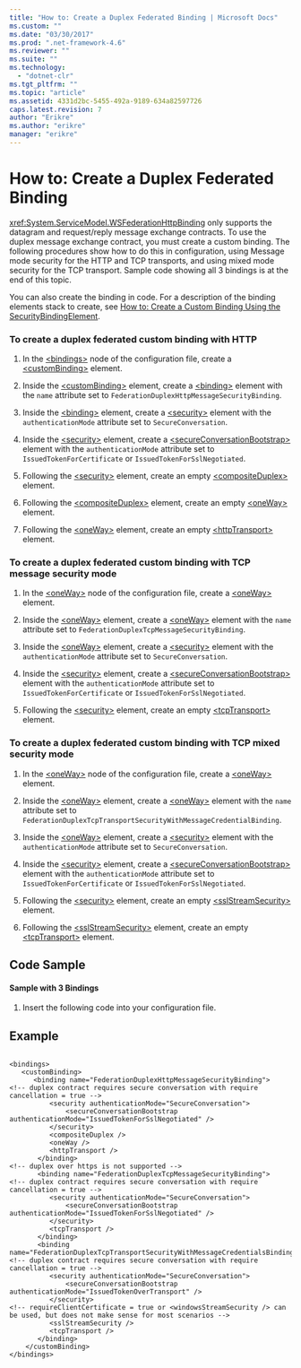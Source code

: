 ```yaml
---
title: "How to: Create a Duplex Federated Binding | Microsoft Docs"
ms.custom: ""
ms.date: "03/30/2017"
ms.prod: ".net-framework-4.6"
ms.reviewer: ""
ms.suite: ""
ms.technology: 
  - "dotnet-clr"
ms.tgt_pltfrm: ""
ms.topic: "article"
ms.assetid: 4331d2bc-5455-492a-9189-634a82597726
caps.latest.revision: 7
author: "Erikre"
ms.author: "erikre"
manager: "erikre"
---
```

# How to: Create a Duplex Federated Binding
<xref:System.ServiceModel.WSFederationHttpBinding> only supports the datagram and request/reply message exchange contracts. To use the duplex message exchange contract, you must create a custom binding. The following procedures show how to do this in configuration, using Message mode security for the HTTP and TCP transports, and using mixed mode security for the TCP transport. Sample code showing all 3 bindings is at the end of this topic.  
  
 You can also create the binding in code. For a description of the binding elements stack to create, see [How to: Create a Custom Binding Using the SecurityBindingElement](../../../../docs/framework/wcf/feature-details/how-to-create-a-custom-binding-using-the-securitybindingelement.md).  
  
### To create a duplex federated custom binding with HTTP  
  
1.  In the [\<bindings>](../../../../docs/framework/configuring-apps/file-schema/wcf/bindings.md) node of the configuration file, create a [\<customBinding>](../../../../docs/framework/configuring-apps/file-schema/wcf/custombinding.md) element.  
  
2.  Inside the [\<customBinding>](../../../../docs/framework/configuring-apps/file-schema/wcf/custombinding.md) element, create a [\<binding>](../../../../docs/framework/misc/binding.md) element with the `name` attribute set to `FederationDuplexHttpMessageSecurityBinding`.  
  
3.  Inside the [\<binding>](../../../../docs/framework/misc/binding.md) element, create a [\<security>](../../../../docs/framework/configuring-apps/file-schema/wcf/security-of-custombinding.md) element with the `authenticationMode` attribute set to `SecureConversation`.  
  
4.  Inside the [\<security>](../../../../docs/framework/configuring-apps/file-schema/wcf/security-of-custombinding.md) element, create a [\<secureConversationBootstrap>](../../../../docs/framework/configuring-apps/file-schema/wcf/secureconversationbootstrap.md) element with the `authenticationMode` attribute set to `IssuedTokenForCertificate` or `IssuedTokenForSslNegotiated`.  
  
5.  Following the [\<security>](../../../../docs/framework/configuring-apps/file-schema/wcf/security-of-custombinding.md) element, create an empty [\<compositeDuplex>](../../../../docs/framework/configuring-apps/file-schema/wcf/compositeduplex.md) element.  
  
6.  Following the [\<compositeDuplex>](../../../../docs/framework/configuring-apps/file-schema/wcf/compositeduplex.md) element, create an empty [\<oneWay>](../../../../docs/framework/configuring-apps/file-schema/wcf/oneway.md) element.  
  
7.  Following the [\<oneWay>](../../../../docs/framework/configuring-apps/file-schema/wcf/oneway.md) element, create an empty [\<httpTransport>](../../../../docs/framework/configuring-apps/file-schema/wcf/httptransport.md) element.  
  
### To create a duplex federated custom binding with TCP message security mode  
  
1.  In the [\<oneWay>](../../../../docs/framework/configuring-apps/file-schema/wcf/oneway.md) node of the configuration file, create a [\<oneWay>](../../../../docs/framework/configuring-apps/file-schema/wcf/oneway.md) element.  
  
2.  Inside the [\<oneWay>](../../../../docs/framework/configuring-apps/file-schema/wcf/oneway.md) element, create a [\<oneWay>](../../../../docs/framework/configuring-apps/file-schema/wcf/oneway.md) element with the `name` attribute set to `FederationDuplexTcpMessageSecurityBinding`.  
  
3.  Inside the [\<oneWay>](../../../../docs/framework/configuring-apps/file-schema/wcf/oneway.md) element, create a [\<security>](../../../../docs/framework/configuring-apps/file-schema/wcf/security-of-custombinding.md) element with the `authenticationMode` attribute set to `SecureConversation`.  
  
4.  Inside the [\<security>](../../../../docs/framework/configuring-apps/file-schema/wcf/security-of-custombinding.md) element, create a [\<secureConversationBootstrap>](../../../../docs/framework/configuring-apps/file-schema/wcf/secureconversationbootstrap.md) element with the `authenticationMode` attribute set to `IssuedTokenForCertificate` or `IssuedTokenForSslNegotiated`.  
  
5.  Following the [\<security>](../../../../docs/framework/configuring-apps/file-schema/wcf/security-of-custombinding.md) element, create an empty [\<tcpTransport>](../../../../docs/framework/configuring-apps/file-schema/wcf/tcptransport.md) element.  
  
### To create a duplex federated custom binding with TCP mixed security mode  
  
1.  In the [\<oneWay>](../../../../docs/framework/configuring-apps/file-schema/wcf/oneway.md) node of the configuration file, create a [\<oneWay>](../../../../docs/framework/configuring-apps/file-schema/wcf/oneway.md) element.  
  
2.  Inside the [\<oneWay>](../../../../docs/framework/configuring-apps/file-schema/wcf/oneway.md) element, create a [\<oneWay>](../../../../docs/framework/configuring-apps/file-schema/wcf/oneway.md) element with the `name` attribute set to `FederationDuplexTcpTransportSecurityWithMessageCredentialBinding`.  
  
3.  Inside the [\<oneWay>](../../../../docs/framework/configuring-apps/file-schema/wcf/oneway.md) element, create a [\<security>](../../../../docs/framework/configuring-apps/file-schema/wcf/security-of-custombinding.md) element with the `authenticationMode` attribute set to `SecureConversation`.  
  
4.  Inside the [\<security>](../../../../docs/framework/configuring-apps/file-schema/wcf/security-of-custombinding.md) element, create a [\<secureConversationBootstrap>](../../../../docs/framework/configuring-apps/file-schema/wcf/secureconversationbootstrap.md) element with the `authenticationMode` attribute set to `IssuedTokenForCertificate` or `IssuedTokenForSslNegotiated`.  
  
5.  Following the [\<security>](../../../../docs/framework/configuring-apps/file-schema/wcf/security-of-custombinding.md) element, create an empty [\<sslStreamSecurity>](../../../../docs/framework/configuring-apps/file-schema/wcf/sslstreamsecurity.md) element.  
  
6.  Following the [\<sslStreamSecurity>](../../../../docs/framework/configuring-apps/file-schema/wcf/sslstreamsecurity.md) element, create an empty [\<tcpTransport>](../../../../docs/framework/configuring-apps/file-schema/wcf/tcptransport.md) element.  
  
## Code Sample  
  
#### Sample with 3 Bindings  
  
1.  Insert the following code into your configuration file.  
  
## Example  
  
```  
  
<bindings>  
   <customBinding>  
      <binding name="FederationDuplexHttpMessageSecurityBinding">  
<!-- duplex contract requires secure conversation with require cancellation = true -->  
          <security authenticationMode="SecureConversation">  
              <secureConversationBootstrap authenticationMode="IssuedTokenForSslNegotiated" />  
          </security>  
          <compositeDuplex />  
          <oneWay />  
          <httpTransport />  
       </binding>  
<!-- duplex over https is not supported -->  
       <binding name="FederationDuplexTcpMessageSecurityBinding">  
<!-- duplex contract requires secure conversation with require cancellation = true -->  
          <security authenticationMode="SecureConversation">  
              <secureConversationBootstrap authenticationMode="IssuedTokenForSslNegotiated" />  
          </security>  
          <tcpTransport />  
       </binding>              
       <binding name="FederationDuplexTcpTransportSecurityWithMessageCredentialsBinding">  
<!-- duplex contract requires secure conversation with require cancellation = true -->  
          <security authenticationMode="SecureConversation">  
              <secureConversationBootstrap authenticationMode="IssuedTokenOverTransport" />  
          </security>  
<!-- requireClientCertificate = true or <windowsStreamSecurity /> can be used, but does not make sense for most scenarios -->  
          <sslStreamSecurity />  
          <tcpTransport />  
       </binding>              
    </customBinding>  
</bindings>  
  
```